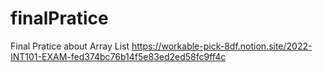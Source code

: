 # finalPratice
Final Pratice about Array List
https://workable-pick-8df.notion.site/2022-INT101-EXAM-fed374bc76b14f5e83ed2ed58fc9ff4c
